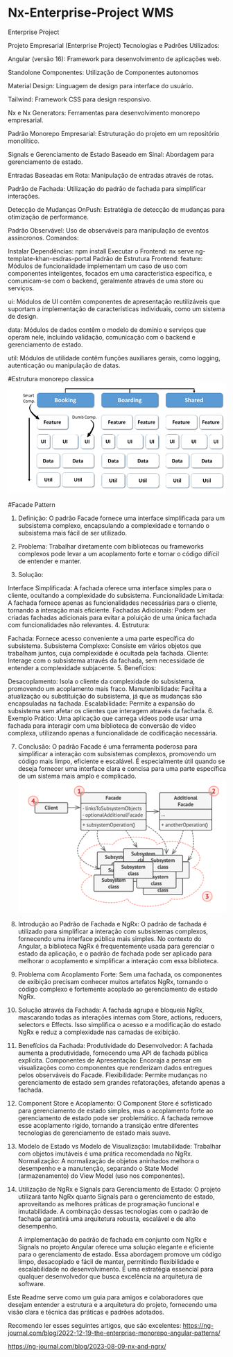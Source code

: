 # Nx-Enterprise-Project WMS 
Enterprise Project

Projeto Empresarial (Enterprise Project)
Tecnologias e Padrões Utilizados:

Angular (versão 16): Framework para desenvolvimento de aplicações web.

Standolone Componentes: Utilização de Componentes autonomos

Material Design: Linguagem de design para interface do usuário.

Tailwind: Framework CSS para design responsivo.

Nx e Nx Generators: Ferramentas para desenvolvimento monorepo empresarial.

Padrão Monorepo Empresarial: Estruturação do projeto em um repositório monolítico.

Signals e Gerenciamento de Estado Baseado em Sinal: Abordagem para gerenciamento de estado.

Entradas Baseadas em Rota: Manipulação de entradas através de rotas.

Padrão de Fachada: Utilização do padrão de fachada para simplificar interações.

Detecção de Mudanças OnPush: Estratégia de detecção de mudanças para otimização de performance.

Padrão Observável: Uso de observáveis para manipulação de eventos assíncronos.
Comandos:

Instalar Dependências: npm install
Executar o Frontend: nx serve ng-template-khan-esdras-portal
Padrão de Estrutura Frontend:
feature: Módulos de funcionalidade implementam um caso de uso com componentes inteligentes, focados em uma característica específica, e comunicam-se com o backend, geralmente através de uma store ou serviços.

ui: Módulos de UI contêm componentes de apresentação reutilizáveis que suportam a implementação de características individuais, como um sistema de design.

data: Módulos de dados contêm o modelo de domínio e serviços que operam nele, incluindo validação, comunicação com o backend e gerenciamento de estado.

util: Módulos de utilidade contêm funções auxiliares gerais, como logging, autenticação ou manipulação de datas.

#Estrutura monorepo classica
![monorepo-pattern-classic.png](readme-images-architecture%2Fmonorepo-pattern-classic.png)


#Facade Pattern
1. Definição:
   O padrão Facade fornece uma interface simplificada para um subsistema complexo, encapsulando a complexidade e tornando o subsistema mais fácil de ser utilizado.

2. Problema:
   Trabalhar diretamente com bibliotecas ou frameworks complexos pode levar a um acoplamento forte e tornar o código difícil de entender e manter.

3. Solução:

Interface Simplificada: A fachada oferece uma interface simples para o cliente, ocultando a complexidade do subsistema.
Funcionalidade Limitada: A fachada fornece apenas as funcionalidades necessárias para o cliente, tornando a interação mais eficiente.
Fachadas Adicionais: Podem ser criadas fachadas adicionais para evitar a poluição de uma única fachada com funcionalidades não relevantes.
4. Estrutura:

Fachada: Fornece acesso conveniente a uma parte específica do subsistema.
Subsistema Complexo: Consiste em vários objetos que trabalham juntos, cuja complexidade é ocultada pela fachada.
Cliente: Interage com o subsistema através da fachada, sem necessidade de entender a complexidade subjacente.
5. Benefícios:

Desacoplamento: Isola o cliente da complexidade do subsistema, promovendo um acoplamento mais fraco.
Manutenibilidade: Facilita a atualização ou substituição do subsistema, já que as mudanças são encapsuladas na fachada.
Escalabilidade: Permite a expansão do subsistema sem afetar os clientes que interagem através da fachada.
6. Exemplo Prático:
   Uma aplicação que carrega vídeos pode usar uma fachada para interagir com uma biblioteca de conversão de vídeo complexa, utilizando apenas a funcionalidade de codificação necessária.

7. Conclusão:
   O padrão Facade é uma ferramenta poderosa para simplificar a interação com subsistemas complexos, promovendo um código mais limpo, eficiente e escalável. É especialmente útil quando se deseja fornecer uma interface clara e concisa para uma parte específica de um sistema mais amplo e complicado.
![facade-book.png](readme-images-architecture%2Ffacade-book.png)

1. Introdução ao Padrão de Fachada e NgRx:
   O padrão de fachada é utilizado para simplificar a interação com subsistemas complexos, fornecendo uma interface pública mais simples. No contexto do Angular, a biblioteca NgRx é frequentemente usada para gerenciar o estado da aplicação, e o padrão de fachada pode ser aplicado para melhorar o acoplamento e simplificar a interação com essa biblioteca.

2. Problema com Acoplamento Forte:
   Sem uma fachada, os componentes de exibição precisam conhecer muitos artefatos NgRx, tornando o código complexo e fortemente acoplado ao gerenciamento de estado NgRx.

3. Solução através da Fachada:
   A fachada agrupa e bloqueia NgRx, mascarando todas as interações internas com Store, actions, reducers, selectors e Effects. Isso simplifica o acesso e a modificação do estado NgRx e reduz a complexidade nas camadas de exibição.

4. Benefícios da Fachada:
   Produtividade do Desenvolvedor: A fachada aumenta a produtividade, fornecendo uma API de fachada pública explícita.
   Componentes de Apresentação: Encoraja a pensar em visualizações como componentes que renderizam dados entregues pelos observáveis do Facade.
   Flexibilidade: Permite mudanças no gerenciamento de estado sem grandes refatorações, afetando apenas a fachada.
5. Component Store e Acoplamento:
   O Component Store é sofisticado para gerenciamento de estado simples, mas o acoplamento forte ao gerenciamento de estado pode ser problemático. A fachada remove esse acoplamento rígido, tornando a transição entre diferentes tecnologias de gerenciamento de estado mais suave.

6. Modelo de Estado vs Modelo de Visualização:
   Imutabilidade: Trabalhar com objetos imutáveis é uma prática recomendada no NgRx.
   Normalização: A normalização de objetos aninhados melhora o desempenho e a manutenção, separando o State Model (armazenamento) do View Model (uso nos componentes).
7. Utilização de NgRx e Signals para Gerenciamento de Estado:
   O projeto utilizará tanto NgRx quanto Signals para o gerenciamento de estado, aproveitando as melhores práticas de programação funcional e imutabilidade. A combinação dessas tecnologias com o padrão de fachada garantirá uma arquitetura robusta, escalável e de alto desempenho.


   A implementação do padrão de fachada em conjunto com NgRx e Signals no projeto Angular oferece uma solução elegante e eficiente para o gerenciamento de estado. Essa abordagem promove um código limpo, desacoplado e fácil de manter, permitindo flexibilidade e escalabilidade no desenvolvimento. É uma estratégia essencial para qualquer desenvolvedor que busca excelência na arquitetura de software.

Este Readme serve como um guia para amigos e colaboradores que desejam entender a estrutura e a arquitetura do projeto, fornecendo uma visão clara e técnica das práticas e padrões adotados.

Recomendo ler esses seguintes artigos, que são excelentes:
https://ng-journal.com/blog/2022-12-19-the-enterprise-monorepo-angular-patterns/

https://ng-journal.com/blog/2023-08-09-nx-and-ngrx/
